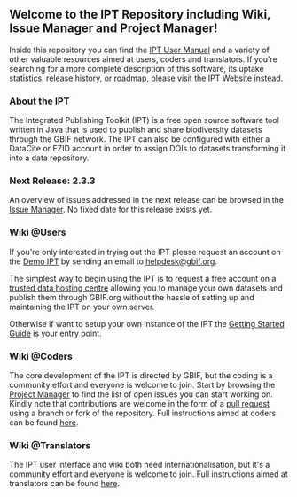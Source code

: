 ## Welcome to the IPT Repository including Wiki, Issue Manager and Project Manager! 

Inside this repository you can find the [IPT User Manual](IPT2ManualNotes.wiki) and a variety of other valuable resources aimed at users, coders and translators. If you're searching for a more complete description of this software, its uptake statistics, release history, or roadmap, please visit the [IPT Website](http://www.gbif.org/ipt) instead.

### About the IPT

The Integrated Publishing Toolkit (IPT) is a free open source software tool written in Java that is used to publish and share biodiversity datasets through the GBIF network. The IPT can also be configured with either a DataCite or EZID account in order to assign DOIs to datasets transforming it into a data repository. 

### Next Release: 2.3.3

An overview of issues addressed in the next release can be browsed in the [Issue Manager](https://github.com/gbif/ipt/issues?q=is%3Aopen+is%3Aissue+milestone%3A2.3.3). No fixed date for this release exists yet.

### Wiki @Users

If you're only interested in trying out the IPT please request an account on the [Demo IPT](http://ipt.gbif.org) by sending an email to helpdesk@gbif.org. 

The simplest way to begin using the IPT is to request a free account on a [trusted data hosting centre](https://github.com/gbif/ipt/wiki/dataHostingCentres) allowing you to manage your own datasets and publish them through GBIF.org without the hassle of setting up and maintaining the IPT on your own server.

Otherwise if want to setup your own instance of the IPT the [Getting Started Guide](https://github.com/gbif/ipt/wiki/IPT2ManualNotes.wiki#getting-started-guide) is your entry point. 

### Wiki @Coders 

The core development of the IPT is directed by GBIF, but the coding is a community effort and everyone is welcome to join. Start by browsing the [Project Manager](https://github.com/gbif/ipt/projects) to find the list of open issues you can start working on. Kindly note that contributions are welcome in the form of a [pull request](https://help.github.com/articles/creating-a-pull-request/) using a branch or fork of the repository. Full instructions aimed at coders can be found [here](HowToContribute.wiki).

### Wiki @Translators

The IPT user interface and wiki both need internationalisation, but it's a community effort and everyone is welcome to join. Full instructions aimed at translators can be found [here](HowToTranslate.wiki).
